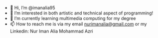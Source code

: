 - 👋 Hi, I’m @imanalia95
- 👀 I’m interested in both artistic and technical aspect of programming!
- 🌱 I’m currently learning multimedia computing for my degree
- 📫 How to reach me is via my email nurimanalia@gmail.com or my Linkedin: Nur Iman Alia Mohammad Azri

<!---
imanalia95/imanalia95 is a ✨ special ✨ repository because its `README.md` (this file) appears on your GitHub profile.
You can click the Preview link to take a look at your changes.
--->
